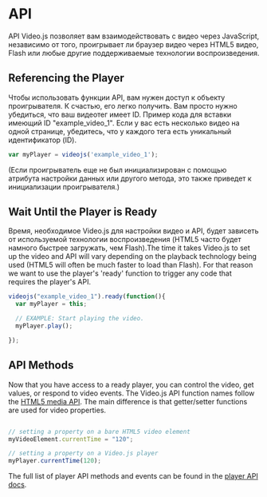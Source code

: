 API
===

API Video.js позволяет вам взаимодействовать с видео через JavaScript, независимо от того, проигрывает ли браузер видео через HTML5 видео, Flash или любые другие поддерживаемые технологии воспроизведения.

Referencing the Player
----------------------
Чтобы использовать функции API, вам нужен доступ к объекту проигрывателя. К счастью, его легко получить. Вам просто нужно убедиться, что ваш видеотег имеет ID. Пример кода для вставки имеющий ID "example\_video_1". Если у вас есть несколько видео на одной странице, убедитесь, что у каждого тега есть уникальный идентификатор (ID).

```js
var myPlayer = videojs('example_video_1');
```

(Если проигрыватель еще не был инициализирован с помощью атрибута настройки данных или другого метода, это также приведет к инициализации проигрывателя.)

Wait Until the Player is Ready
------------------------------
Время, необходимое Video.js для настройки видео и API, будет зависеть от используемой технологии воспроизведения (HTML5 часто будет намного быстрее загружать, чем Flash).The time it takes Video.js to set up the video and API will vary depending on the playback technology being used (HTML5 will often be much faster to load than Flash). For that reason we want to use the player's 'ready' function to trigger any code that requires the player's API.

```javascript
videojs("example_video_1").ready(function(){
  var myPlayer = this;

  // EXAMPLE: Start playing the video.
  myPlayer.play();

});
```

API Methods
-----------
Now that you have access to a ready player, you can control the video, get values, or respond to video events. The Video.js API function names follow the [HTML5 media API](http://www.whatwg.org/specs/web-apps/current-work/multipage/the-video-element.html). The main difference is that getter/setter functions are used for video properties.

```js

// setting a property on a bare HTML5 video element
myVideoElement.currentTime = "120";

// setting a property on a Video.js player
myPlayer.currentTime(120);

```

The full list of player API methods and events can be found in the [player API docs](http://docs.videojs.com/docs/api/index.html).
